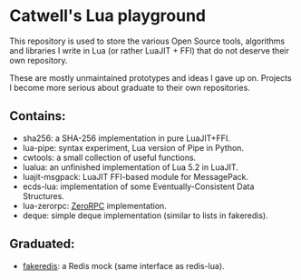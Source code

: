 # Catwell's Lua playground

This repository is used to store the various Open Source tools,
algorithms and libraries I write in Lua (or rather LuaJIT + FFI)
that do not deserve their own repository.

These are mostly unmaintained prototypes and ideas I gave up on.
Projects I become more serious about graduate to their own repositories.

## Contains:

- sha256: a SHA-256 implementation in pure LuaJIT+FFI.
- lua-pipe: syntax experiment, Lua version of Pipe in Python.
- cwtools: a small collection of useful functions.
- lualua: an unfinished implementation of Lua 5.2 in LuaJIT.
- luajit-msgpack: LuaJIT FFI-based module for MessagePack.
- ecds-lua: implementation of some Eventually-Consistent Data Structures.
- lua-zerorpc: [ZeroRPC](http://zerorpc.dotcloud.com/) implementation.
- deque: simple deque implementation (similar to lists in fakeredis).

## Graduated:

- [fakeredis](https://github.com/catwell/fakeredis): a Redis mock
(same interface as redis-lua).
